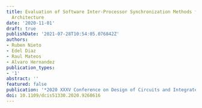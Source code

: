 ```yaml
---
title: Evaluation of Software Inter-Processor Synchronization Methods for the Zynq-UltraScale$mathplus$
  Architecture
date: '2020-11-01'
draft: true
publishDate: '2021-07-28T10:54:05.076842Z'
authors:
- Ruben Nieto
- Edel Diaz
- Raul Mateos
- Alvaro Hernandez
publication_types:
- '1'
abstract: ''
featured: false
publication: '*2020 XXXV Conference on Design of Circuits and Integrated Systems (DCIS)*'
doi: 10.1109/dcis51330.2020.9268616
---
```


